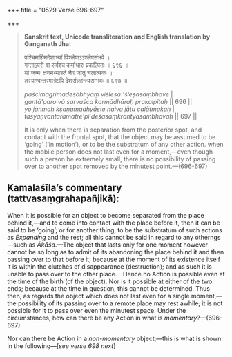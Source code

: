 +++
title = "0529 Verse 696-697"

+++
> **Sanskrit text, Unicode transliteration and English translation by Ganganath Jha:** 
>
> पश्चिमाग्रिमदेशाभ्यां विश्लेषाऽऽश्लेषसंभवे ।  
> गन्ताऽपरो वा सर्वश्च कर्माधारः प्रकल्पितः ॥ ६९६ ॥  
> यो जन्मः क्षणमध्यास्ते नैव जातु चलात्मकः ।  
> तस्याण्वन्तरमात्रेऽपि देशसंक्रान्त्यसम्भवः ॥ ६९७ ॥ 
>
> *paścimāgrimadeśābhyāṃ viśleṣā''śleṣasaṃbhave* \|  
> *gantā'paro vā sarvaśca karmādhāraḥ prakalpitaḥ* \|\| 696 \|\|  
> *yo janmaḥ kṣaṇamadhyāste naiva jātu calātmakaḥ* \|  
> *tasyāṇvantaramātre'pi deśasaṃkrāntyasambhavaḥ* \|\| 697 \|\| 
>
> It is only when there is separation from the posterior spot, and contact with the frontal spot, that the object may be assumed to be ‘going’ (‘in motion’), or to be the substratum of any other action. when the mobile person does not last even for a moment,—even though such a person be extremely small, there is no possibility of passing over to another spot removed by the minutest point.—(696-697)



## Kamalaśīla’s commentary (tattvasaṃgrahapañjikā):

When it is possible for an object to become separated from the place behind it,—and to come into contact with the place before it, then it can be said to be ‘going’; or for another thing, to be the substratum of such actions as *Expanding* and the rest; all this cannot be said in regard to any otherngs—such as *Ākāśa*.—The object that lasts only for one moment however cannot be so long as to admit of its abandoning the place behind it and then passing over to that before it; because at the moment of its existence itself it is within the clutches of disappearance (destruction); and as such it is unable to pass over to the other place.—Hence no Action is possible even at the time of the birth (of the object). Nor is it possible at either of the two ends; because at the time in question, this cannot be determined. Thus then, as regards the object which does not last even for a single moment,—the possibility of its passing over to a remote place may rest awhile; it is not possible for it to pass over even the minutest space. Under the circumstances, how can there be any Action in what is *momentary*?—(696-697)

Nor can there be Action in a *non-momentary* object;—this is what is shown in the following—[*see verse 698 next*]


